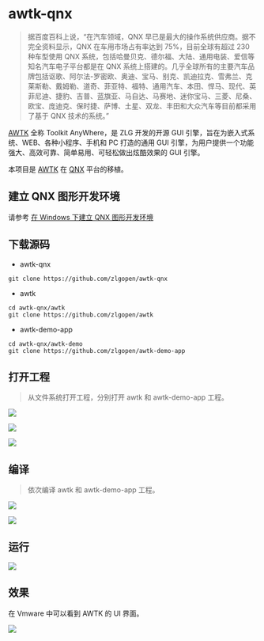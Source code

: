# awtk-qnx

> 据百度百科上说，“在汽车领域，QNX 早已是最大的操作系统供应商。据不完全资料显示，QNX 在车用市场占有率达到 75%，目前全球有超过 230 种车型使用 QNX 系统，包括哈曼贝克、德尔福、大陆、通用电装、爱信等知名汽车电子平台都是在 QNX 系统上搭建的。几乎全球所有的主要汽车品牌包括讴歌、阿尔法-罗密欧、奥迪、宝马、别克、凯迪拉克、雪弗兰、克莱斯勒、戴姆勒、道奇、菲亚特、福特、通用汽车、本田、悍马、现代、英菲尼迪、捷豹、吉普、蓝旗亚、马自达、马赛地、迷你宝马、三菱、尼桑、欧宝、庞迪克、保时捷、萨博、土星、双龙、丰田和大众汽车等目前都采用了基于 QNX 技术的系统。”

[AWTK](https://github.com/zlgopen/awtk) 全称 Toolkit AnyWhere，是 ZLG 开发的开源 GUI 引擎，旨在为嵌入式系统、WEB、各种小程序、手机和 PC 打造的通用 GUI 引擎，为用户提供一个功能强大、高效可靠、简单易用、可轻松做出炫酷效果的 GUI 引擎。

本项目是 [AWTK](https://github.com/zlgopen/awtk) 在 [QNX](https://https://blackberry.qnx.com/en) 平台的移植。

## 建立 QNX 图形开发环境

请参考 [在 Windows 下建立 QNX 图形开发环境](docs/notes1.md)

## 下载源码

* awtk-qnx

```shell
git clone https://github.com/zlgopen/awtk-qnx
``` 

* awtk

```shell
cd awtk-qnx/awtk
git clone https://github.com/zlgopen/awtk
```

* awtk-demo-app
  
```shell
cd awtk-qnx/awtk-demo
git clone https://github.com/zlgopen/awtk-demo-app
```

## 打开工程

> 从文件系统打开工程，分别打开 awtk 和 awtk-demo-app 工程。

![](docs/images/qnx-awtk-open-proj.png)

![](docs/images/qnx-awtk-open-awtk.png)

![](docs/images/qnx-awtk-open-awtk-demo.png)

## 编译

> 依次编译 awtk 和 awtk-demo-app 工程。

![](docs/images/qnx-awtk-build-awtk.png)

![](docs/images/qnx-awtk-build-demo.png)

## 运行

![](docs/images/qnx-awtk-run.png)

## 效果

在 Vmware 中可以看到 AWTK 的 UI 界面。

![](docs/images/qnx-awtk-ui.png)